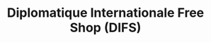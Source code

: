 ---
title: "Diplomatique Internationale Free Shop (DIFS)"
url: /marcory/diplomatique-internationale-free-shop-difs/
shop: supermarché
---